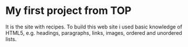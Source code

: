 # My first project from TOP

It is the site with recipes.
To build this web site i used basic knowledge of HTML5, e.g. headings, paragraphs, links, images, ordered and unordered lists.
